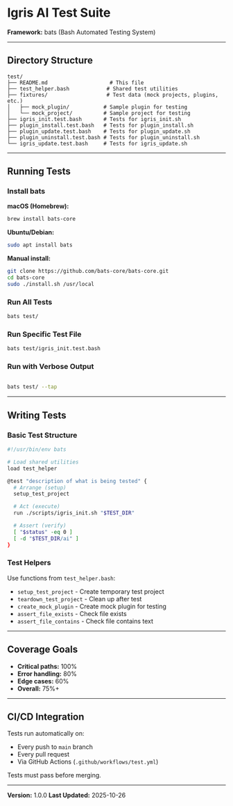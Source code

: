 # Igris AI Test Suite

**Framework:** bats (Bash Automated Testing System)

---

## Directory Structure

```
test/
├── README.md                    # This file
├── test_helper.bash            # Shared test utilities
├── fixtures/                   # Test data (mock projects, plugins, etc.)
│   ├── mock_plugin/           # Sample plugin for testing
│   └── mock_project/          # Sample project for testing
├── igris_init.test.bash       # Tests for igris_init.sh
├── plugin_install.test.bash   # Tests for plugin_install.sh
├── plugin_update.test.bash    # Tests for plugin_update.sh
├── plugin_uninstall.test.bash # Tests for plugin_uninstall.sh
└── igris_update.test.bash     # Tests for igris_update.sh
```

---

## Running Tests

### Install bats

**macOS (Homebrew):**
```bash
brew install bats-core
```

**Ubuntu/Debian:**
```bash
sudo apt install bats
```

**Manual install:**
```bash
git clone https://github.com/bats-core/bats-core.git
cd bats-core
sudo ./install.sh /usr/local
```

### Run All Tests
```bash
bats test/
```

### Run Specific Test File
```bash
bats test/igris_init.test.bash
```

### Run with Verbose Output
```bash

bats test/ --tap
```

---

## Writing Tests

### Basic Test Structure

```bash
#!/usr/bin/env bats

# Load shared utilities
load test_helper

@test "description of what is being tested" {
  # Arrange (setup)
  setup_test_project

  # Act (execute)
  run ./scripts/igris_init.sh "$TEST_DIR"

  # Assert (verify)
  [ "$status" -eq 0 ]
  [ -d "$TEST_DIR/ai" ]
}
```

### Test Helpers

Use functions from `test_helper.bash`:
- `setup_test_project` - Create temporary test project
- `teardown_test_project` - Clean up after test
- `create_mock_plugin` - Create mock plugin for testing
- `assert_file_exists` - Check file exists
- `assert_file_contains` - Check file contains text

---

## Coverage Goals

- **Critical paths:** 100%
- **Error handling:** 80%
- **Edge cases:** 60%
- **Overall:** 75%+

---

## CI/CD Integration

Tests run automatically on:
- Every push to `main` branch
- Every pull request
- Via GitHub Actions (`.github/workflows/test.yml`)

Tests must pass before merging.

---

**Version:** 1.0.0
**Last Updated:** 2025-10-26
